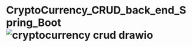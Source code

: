 # CryptoCurrency_CRUD_back_end_Spring_Boot![cryptocurrency crud drawio](https://user-images.githubusercontent.com/48800411/162636432-f38a59be-649b-49f3-a3f3-d9bf44cabb0b.png)
